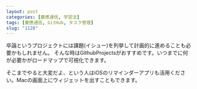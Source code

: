 ```yaml
---
layout: post
categories: [慶應通信, 学習法]
tags: [慶應通信, GitHub, タスク管理]
slug: "1128"
---
```

卒論というプロジェクトには課題(イシュー)を列挙して計画的に進めることも必要かもしれません。
そんな時はGithubProjectsがおすすめです。いつまでに何が必要かがロードマップで可視化できます。

そこまでやると大変だよ、という人はiOSのリマインダーアプリも活用ください。Macの画面上にウィジェットを出すこともできます。